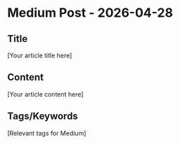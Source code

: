 # Medium Post - 2026-04-28

## Title
[Your article title here]

## Content
[Your article content here]

## Tags/Keywords
[Relevant tags for Medium]

